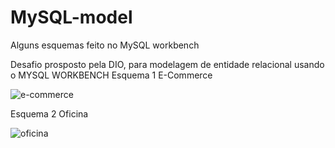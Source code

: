 # MySQL-model
Alguns esquemas feito no MySQL workbench


Desafio prosposto pela DIO, para modelagem de entidade relacional usando o MYSQL WORKBENCH
Esquema 1 E-Commerce


![e-commerce](https://user-images.githubusercontent.com/32640102/188267557-3c489539-b2a2-47ca-8b45-453930b2e0fc.png)


Esquema 2 Oficina

![oficina](https://user-images.githubusercontent.com/32640102/188267589-245ffa02-3a73-405c-bb89-e8d6988e46d4.png)

